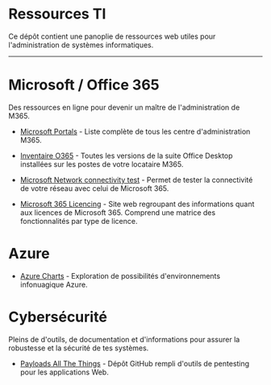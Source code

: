 # Ressources TI
Ce dépôt contient une panoplie de ressources web utiles pour l'administration de systèmes informatiques.

---

# Microsoft / Office 365
Des ressources en ligne pour devenir un maître de l'administration de M365.

+ [Microsoft Portals](https://msportals.io/) - Liste complète de tous les centre d'administration M365.

+ [Inventaire O365](https://config.office.com/officeSettings/inventory) - Toutes les versions de la suite Office Desktop installées sur les postes de votre locataire M365.

+ [Microsoft Network connectivity test](https://connectivity.office.com/) - Permet de tester la connectivité de votre réseau avec celui de Microsoft 365.

+ [Microsoft 365 Licencing](https://m365maps.com/) - Site web regroupant des informations quant aux licences de Microsoft 365. Comprend une matrice des fonctionnalités par type de licence.

# Azure
+ [Azure Charts](https://azurecharts.com) - Exploration de possibilités d'environnements infonuagique Azure.

# Cybersécurité
Pleins de d'outils, de documentation et d'informations pour assurer la robustesse et la sécurité de tes systèmes.

+ [Payloads All The Things](https://github.com/swisskyrepo/PayloadsAllTheThings) - Dépôt GitHub rempli d'outils de pentesting pour les applications Web.

